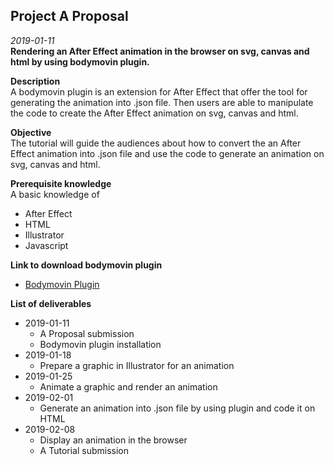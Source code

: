 ## Project A Proposal
*2019-01-11*
<br>**Rendering an After Effect animation in the browser on svg, canvas and html by using bodymovin plugin.**

**Description**
<br>A bodymovin plugin is an extension for After Effect that offer the tool for generating the animation into .json file. Then users are able to manipulate the code to create the After Effect animation on svg, canvas and html.
	
**Objective**
<br>The tutorial will guide the audiences about how to convert the an After Effect animation into .json file and use the code to generate an animation on svg, canvas and html.
	
**Prerequisite knowledge**
<br>A basic knowledge of 
- After Effect
- HTML
- Illustrator
- Javascript
 

**Link to download bodymovin plugin**
- [Bodymovin Plugin](https://aescripts.com/bodymovin/)

**List of deliverables**
- 2019-01-11	
	- A Proposal submission
	- Bodymovin plugin installation
- 2019-01-18
	- Prepare a graphic in Illustrator for an animation
- 2019-01-25
	- Animate a graphic and render an animation
- 2019-02-01
	- Generate an animation into .json file by using plugin and code it on HTML
- 2019-02-08
	- Display an animation in the browser
	- A Tutorial submission
